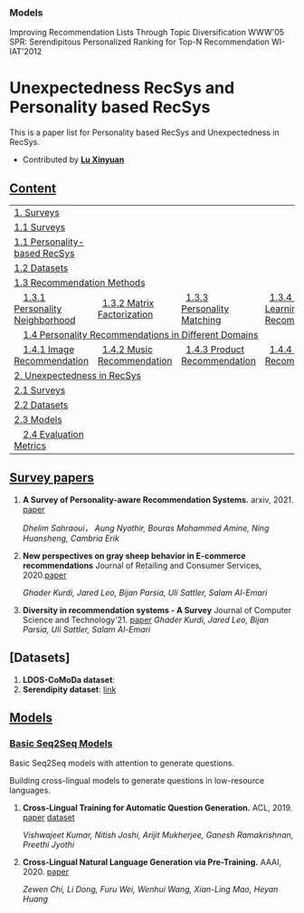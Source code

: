 
### Models
Improving Recommendation Lists Through Topic Diversification WWW'05
SPR: Serendipitous Personalized Ranking for Top-N Recommendation WI-IAT'2012



# Unexpectedness RecSys and Personality based RecSys
This is a paper list for Personality based RecSys and Unexpectedness in RecSys.

- Contributed by **[Lu Xinyuan](https://github.com/XinyuanLu00)**


## [Content](#content)

<table>
<tr><td colspan="1"><a href="#per-survey-papers">1. Surveys</a></td></tr> 
<tr><td colspan="1"><a href="#models">1.1 Surveys</a></td></tr>
<tr><td colspan="1"><a href="#models">1.1 Personality-based RecSys</a></td></tr>
<tr><td colspan="1"><a href="#models">1.2 Datasets</a></td></tr>
<tr><td colspan="4"><a href="#models">1.3 Recommendation Methods</a></td></tr>
<tr>
    <td>&emsp;<a href="#basic-seq2seq-models">1.3.1 Personality Neighborhood </a></td>
    <td>&ensp;<a href="#encoding-answers">1.3.2 Matrix Factorization </a></td>
    <td>&ensp;<a href="#encoding-answers">1.3.3 Personality Matching </a></td>
    <td>&ensp;<a href="#encoding-answers">1.3.4 Deep Learning Recommendations </a></td>
</tr>
<tr><td colspan="5">&emsp;<a href="#linguistic-features">1.4 Personality Recommendations in Different Domains</a></td></tr>
<tr>
    <td>&emsp;<a href="#basic-seq2seq-models">1.4.1 Image Recommendation </a></td>
    <td>&ensp;<a href="#encoding-answers">1.4.2 Music Recommendation </a></td>
    <td>&ensp;<a href="#encoding-answers">1.4.3 Product Recommendation </a></td>
    <td>&ensp;<a href="#encoding-answers">1.4.4 Friend Recommendation </a></td>
    <td>&ensp;<a href="#encoding-answers">1.4.5 Friend Recommendation </a></td>
</tr>    
<tr><td colspan="2"><a href="#applications">2. Unexpectedness in RecSys </a></td></tr> 
<tr><td colspan="2"><a href="#models">2.1 Surveys</a></td></tr>
<tr><td colspan="2"><a href="#models">2.2 Datasets</a></td></tr>
<tr><td colspan="2"><a href="#models">2.3 Models</a></td></tr>
<tr>
    <td>&emsp;<a href="#basic-seq2seq-models">2.4 Evaluation Metrics </a></td>
</tr>
</table>

## [Survey papers](#content)
1. **A Survey of Personality-aware Recommendation Systems.** arxiv, 2021. [paper](https://arxiv.org/pdf/2101.12153.pdf)
    
    *Dhelim Sahraoui， Aung Nyothir, Bouras Mohammed Amine, Ning Huansheng, Cambria Erik* 

2. **New perspectives on gray sheep behavior in E-commerce recommendations** Journal of Retailing and Consumer Services, 2020.[paper](https://www.aclweb.org/anthology/D19-1172.pdf)
    
    *Ghader Kurdi, Jared Leo, Bijan Parsia, Uli Sattler, Salam Al-Emari* 
3. **Diversity in recommendation systems - A Survey** Journal of Computer Science and Technology'21. [paper]()
    *Ghader Kurdi, Jared Leo, Bijan Parsia, Uli Sattler, Salam Al-Emari* 
 ## [Datasets]
 1. **LDOS-CoMoDa dataset**:
 2. **Serendipity dataset**: [link](http://www.comp.hkbu.edu.hk/~lichen/download/TaoBao_Serendipity_Dataset.html#ref1)
## [Models](#content)   

### [Basic Seq2Seq Models](#basic-models)

Basic Seq2Seq models with attention to generate questions. 



Building cross-lingual models to generate questions in low-resource languages. 

1. **Cross-Lingual Training for Automatic Question Generation.** ACL, 2019. [paper](https://arxiv.org/pdf/1906.02525.pdf) [dataset](https://www.cse.iitb.ac.in/~ganesh/HiQuAD/clqg/)
   
   *Vishwajeet Kumar, Nitish Joshi, Arijit Mukherjee, Ganesh Ramakrishnan, Preethi Jyothi*

2. **Cross-Lingual Natural Language Generation via Pre-Training.** AAAI, 2020. [paper](https://arxiv.org/pdf/1909.10481.pdf)

   *Zewen Chi, Li Dong, Furu Wei, Wenhui Wang, Xian-Ling Mao, Heyan Huang*







   
 
